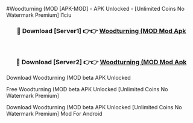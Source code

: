 #Woodturning (MOD [APK-MOD] - APK Unlocked - [Unlimited Coins No Watermark Premium] l1ciu



<div align="center">

<h3>🔴 Download [Server1] 👉👉 <a href="https://momento.my/?title=Woodturning_(MOD">Woodturning (MOD Mod Apk</a></h3><br>

<h3>🔴 Download [Server2] 👉👉 <a href="https://momento.my/?title=Woodturning_(MOD">Woodturning (MOD Mod Apk</a></h3>
</div>



Download Woodturning (MOD beta APK Unlocked

Free Woodturning (MOD beta APK Unlocked [Unlimited Coins No Watermark Premium]

Download Woodturning (MOD beta APK Unlocked [Unlimited Coins No Watermark Premium] Mod For Android
